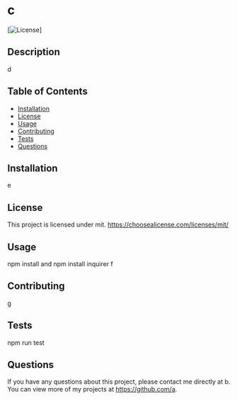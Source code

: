 # c

[![License](https://img.shields.io/badge/license-mit-blue.svg)]

## Description

d

## Table of Contents

- [Installation](#installation)
- [License](#license)
- [Usage](#usage)
- [Contributing](#contributing)
- [Tests](#tests)
- [Questions](#questions)

## Installation

e

## License

This project is licensed under mit.
https://choosealicense.com/licenses/mit/

## Usage

npm install and npm install inquirer
f

## Contributing

g

## Tests

npm run test

## Questions

If you have any questions about this project, please contact me directly at b. You can view more of my projects at https://github.com/a.

